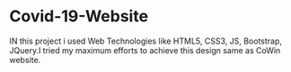 # Covid-19-Website
IN this project i used Web Technologies like HTML5, CSS3, JS, Bootstrap, JQuery.I tried my maximum efforts to achieve this design same as CoWin website.
